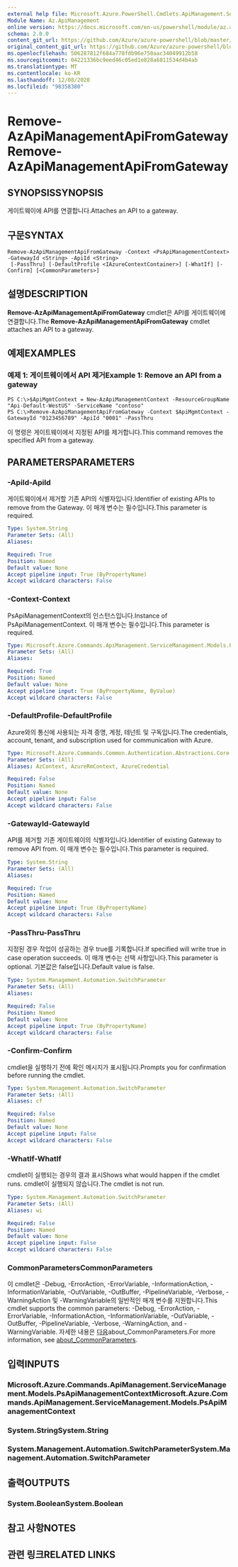 ```yaml
---
external help file: Microsoft.Azure.PowerShell.Cmdlets.ApiManagement.ServiceManagement.dll-Help.xml
Module Name: Az.ApiManagement
online version: https://docs.microsoft.com/en-us/powershell/module/az.apimanagement/remove-azapimanagementapifromgateway
schema: 2.0.0
content_git_url: https://github.com/Azure/azure-powershell/blob/master/src/ApiManagement/ApiManagement/help/Remove-AzApiManagementApiFromGateway.md
original_content_git_url: https://github.com/Azure/azure-powershell/blob/master/src/ApiManagement/ApiManagement/help/Remove-AzApiManagementApiFromGateway.md
ms.openlocfilehash: 506287812f684a778fdb96e750aac34049912b58
ms.sourcegitcommit: 04221336bc9eed46c05ed1e828a6811534d4b4ab
ms.translationtype: MT
ms.contentlocale: ko-KR
ms.lasthandoff: 12/08/2020
ms.locfileid: "98358380"
---
```

# <span data-ttu-id="d0875-101">Remove-AzApiManagementApiFromGateway</span><span class="sxs-lookup"><span data-stu-id="d0875-101">Remove-AzApiManagementApiFromGateway</span></span>

## <span data-ttu-id="d0875-102">SYNOPSIS</span><span class="sxs-lookup"><span data-stu-id="d0875-102">SYNOPSIS</span></span>
<span data-ttu-id="d0875-103">게이트웨이에 API를 연결합니다.</span><span class="sxs-lookup"><span data-stu-id="d0875-103">Attaches an API to a gateway.</span></span>

## <span data-ttu-id="d0875-104">구문</span><span class="sxs-lookup"><span data-stu-id="d0875-104">SYNTAX</span></span>

```
Remove-AzApiManagementApiFromGateway -Context <PsApiManagementContext> -GatewayId <String> -ApiId <String>
 [-PassThru] [-DefaultProfile <IAzureContextContainer>] [-WhatIf] [-Confirm] [<CommonParameters>]
```

## <span data-ttu-id="d0875-105">설명</span><span class="sxs-lookup"><span data-stu-id="d0875-105">DESCRIPTION</span></span>
<span data-ttu-id="d0875-106">**Remove-AzApiManagementApiFromGateway** cmdlet은 API를 게이트웨이에 연결합니다.</span><span class="sxs-lookup"><span data-stu-id="d0875-106">The **Remove-AzApiManagementApiFromGateway** cmdlet attaches an API to a gateway.</span></span>

## <span data-ttu-id="d0875-107">예제</span><span class="sxs-lookup"><span data-stu-id="d0875-107">EXAMPLES</span></span>

### <span data-ttu-id="d0875-108">예제 1: 게이트웨이에서 API 제거</span><span class="sxs-lookup"><span data-stu-id="d0875-108">Example 1: Remove an API from a gateway</span></span>
```
PS C:\>$ApiMgmtContext = New-AzApiManagementContext -ResourceGroupName "Api-Default-WestUS" -ServiceName "contoso"
PS C:\>Remove-AzApiManagementApiFromGateway -Context $ApiMgmtContext -GatewayId "0123456789" -ApiId "0001" -PassThru
```

<span data-ttu-id="d0875-109">이 명령은 게이트웨이에서 지정된 API를 제거합니다.</span><span class="sxs-lookup"><span data-stu-id="d0875-109">This command removes the specified API from a gateway.</span></span>

## <span data-ttu-id="d0875-110">PARAMETERS</span><span class="sxs-lookup"><span data-stu-id="d0875-110">PARAMETERS</span></span>

### <span data-ttu-id="d0875-111">-ApiId</span><span class="sxs-lookup"><span data-stu-id="d0875-111">-ApiId</span></span>
<span data-ttu-id="d0875-112">게이트웨이에서 제거할 기존 API의 식별자입니다.</span><span class="sxs-lookup"><span data-stu-id="d0875-112">Identifier of existing APIs to remove from the Gateway.</span></span>
<span data-ttu-id="d0875-113">이 매개 변수는 필수입니다.</span><span class="sxs-lookup"><span data-stu-id="d0875-113">This parameter is required.</span></span>

```yaml
Type: System.String
Parameter Sets: (All)
Aliases:

Required: True
Position: Named
Default value: None
Accept pipeline input: True (ByPropertyName)
Accept wildcard characters: False
```

### <span data-ttu-id="d0875-114">-Context</span><span class="sxs-lookup"><span data-stu-id="d0875-114">-Context</span></span>
<span data-ttu-id="d0875-115">PsApiManagementContext의 인스턴스입니다.</span><span class="sxs-lookup"><span data-stu-id="d0875-115">Instance of PsApiManagementContext.</span></span>
<span data-ttu-id="d0875-116">이 매개 변수는 필수입니다.</span><span class="sxs-lookup"><span data-stu-id="d0875-116">This parameter is required.</span></span>

```yaml
Type: Microsoft.Azure.Commands.ApiManagement.ServiceManagement.Models.PsApiManagementContext
Parameter Sets: (All)
Aliases:

Required: True
Position: Named
Default value: None
Accept pipeline input: True (ByPropertyName, ByValue)
Accept wildcard characters: False
```

### <span data-ttu-id="d0875-117">-DefaultProfile</span><span class="sxs-lookup"><span data-stu-id="d0875-117">-DefaultProfile</span></span>
<span data-ttu-id="d0875-118">Azure와의 통신에 사용되는 자격 증명, 계정, 테넌트 및 구독입니다.</span><span class="sxs-lookup"><span data-stu-id="d0875-118">The credentials, account, tenant, and subscription used for communication with Azure.</span></span>

```yaml
Type: Microsoft.Azure.Commands.Common.Authentication.Abstractions.Core.IAzureContextContainer
Parameter Sets: (All)
Aliases: AzContext, AzureRmContext, AzureCredential

Required: False
Position: Named
Default value: None
Accept pipeline input: False
Accept wildcard characters: False
```

### <span data-ttu-id="d0875-119">-GatewayId</span><span class="sxs-lookup"><span data-stu-id="d0875-119">-GatewayId</span></span>
<span data-ttu-id="d0875-120">API를 제거할 기존 게이트웨이의 식별자입니다.</span><span class="sxs-lookup"><span data-stu-id="d0875-120">Identifier of existing Gateway to remove API from.</span></span>
<span data-ttu-id="d0875-121">이 매개 변수는 필수입니다.</span><span class="sxs-lookup"><span data-stu-id="d0875-121">This parameter is required.</span></span>

```yaml
Type: System.String
Parameter Sets: (All)
Aliases:

Required: True
Position: Named
Default value: None
Accept pipeline input: True (ByPropertyName)
Accept wildcard characters: False
```

### <span data-ttu-id="d0875-122">-PassThru</span><span class="sxs-lookup"><span data-stu-id="d0875-122">-PassThru</span></span>
<span data-ttu-id="d0875-123">지정된 경우 작업이 성공하는 경우 true를 기록합니다.</span><span class="sxs-lookup"><span data-stu-id="d0875-123">If specified will write true in case operation succeeds.</span></span>
<span data-ttu-id="d0875-124">이 매개 변수는 선택 사항입니다.</span><span class="sxs-lookup"><span data-stu-id="d0875-124">This parameter is optional.</span></span>
<span data-ttu-id="d0875-125">기본값은 false입니다.</span><span class="sxs-lookup"><span data-stu-id="d0875-125">Default value is false.</span></span>

```yaml
Type: System.Management.Automation.SwitchParameter
Parameter Sets: (All)
Aliases:

Required: False
Position: Named
Default value: None
Accept pipeline input: True (ByPropertyName)
Accept wildcard characters: False
```

### <span data-ttu-id="d0875-126">-Confirm</span><span class="sxs-lookup"><span data-stu-id="d0875-126">-Confirm</span></span>
<span data-ttu-id="d0875-127">cmdlet을 실행하기 전에 확인 메시지가 표시됩니다.</span><span class="sxs-lookup"><span data-stu-id="d0875-127">Prompts you for confirmation before running the cmdlet.</span></span>

```yaml
Type: System.Management.Automation.SwitchParameter
Parameter Sets: (All)
Aliases: cf

Required: False
Position: Named
Default value: None
Accept pipeline input: False
Accept wildcard characters: False
```

### <span data-ttu-id="d0875-128">-WhatIf</span><span class="sxs-lookup"><span data-stu-id="d0875-128">-WhatIf</span></span>
<span data-ttu-id="d0875-129">cmdlet이 실행되는 경우의 결과 표시</span><span class="sxs-lookup"><span data-stu-id="d0875-129">Shows what would happen if the cmdlet runs.</span></span> <span data-ttu-id="d0875-130">cmdlet이 실행되지 않습니다.</span><span class="sxs-lookup"><span data-stu-id="d0875-130">The cmdlet is not run.</span></span>

```yaml
Type: System.Management.Automation.SwitchParameter
Parameter Sets: (All)
Aliases: wi

Required: False
Position: Named
Default value: None
Accept pipeline input: False
Accept wildcard characters: False
```

### <span data-ttu-id="d0875-131">CommonParameters</span><span class="sxs-lookup"><span data-stu-id="d0875-131">CommonParameters</span></span>
<span data-ttu-id="d0875-132">이 cmdlet은 -Debug, -ErrorAction, -ErrorVariable, -InformationAction, -InformationVariable, -OutVariable, -OutBuffer, -PipelineVariable, -Verbose, -WarningAction 및 -WarningVariable의 일반적인 매개 변수를 지원합니다.</span><span class="sxs-lookup"><span data-stu-id="d0875-132">This cmdlet supports the common parameters: -Debug, -ErrorAction, -ErrorVariable, -InformationAction, -InformationVariable, -OutVariable, -OutBuffer, -PipelineVariable, -Verbose, -WarningAction, and -WarningVariable.</span></span> <span data-ttu-id="d0875-133">자세한 내용은 [다음](http://go.microsoft.com/fwlink/?LinkID=113216)about_CommonParameters.</span><span class="sxs-lookup"><span data-stu-id="d0875-133">For more information, see [about_CommonParameters](http://go.microsoft.com/fwlink/?LinkID=113216).</span></span>

## <span data-ttu-id="d0875-134">입력</span><span class="sxs-lookup"><span data-stu-id="d0875-134">INPUTS</span></span>

### <span data-ttu-id="d0875-135">Microsoft.Azure.Commands.ApiManagement.ServiceManagement.Models.PsApiManagementContext</span><span class="sxs-lookup"><span data-stu-id="d0875-135">Microsoft.Azure.Commands.ApiManagement.ServiceManagement.Models.PsApiManagementContext</span></span>

### <span data-ttu-id="d0875-136">System.String</span><span class="sxs-lookup"><span data-stu-id="d0875-136">System.String</span></span>

### <span data-ttu-id="d0875-137">System.Management.Automation.SwitchParameter</span><span class="sxs-lookup"><span data-stu-id="d0875-137">System.Management.Automation.SwitchParameter</span></span>

## <span data-ttu-id="d0875-138">출력</span><span class="sxs-lookup"><span data-stu-id="d0875-138">OUTPUTS</span></span>

### <span data-ttu-id="d0875-139">System.Boolean</span><span class="sxs-lookup"><span data-stu-id="d0875-139">System.Boolean</span></span>

## <span data-ttu-id="d0875-140">참고 사항</span><span class="sxs-lookup"><span data-stu-id="d0875-140">NOTES</span></span>

## <span data-ttu-id="d0875-141">관련 링크</span><span class="sxs-lookup"><span data-stu-id="d0875-141">RELATED LINKS</span></span>
